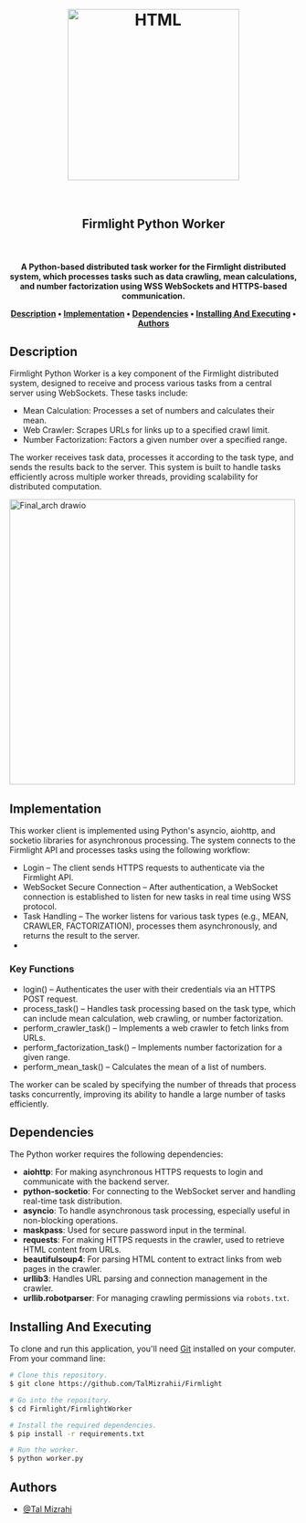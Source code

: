 <h1 align="center">
  <br>
  <a href="https://firmlight.onrender.com/"><img src="https://github.com/user-attachments/assets/174166b2-0c66-4dc1-ae38-50a2aab009c0" alt="HTML" width="300"></a>
  <br>
  <br>
<h2 align="center">
  Firmlight Python Worker
  </h2>
  <br>
</h1>

<h4 align="center">
A Python-based distributed task worker for the Firmlight distributed system, which processes tasks such as data crawling, mean calculations, and number factorization using WSS WebSockets and HTTPS-based communication. 
  <p align="center">
  <a href="#description">Description</a> •
  <a href="#implementation">Implementation</a> •
  <a href="#dependencies">Dependencies</a> •
  <a href="#installing-and-executing">Installing And Executing</a> •
  <a href="#authors">Authors</a> 
</p>

## Description
Firmlight Python Worker is a key component of the Firmlight distributed system, designed to receive and process various tasks from a central server using WebSockets. These tasks include:

* Mean Calculation: Processes a set of numbers and calculates their mean.
* Web Crawler: Scrapes URLs for links up to a specified crawl limit.
* Number Factorization: Factors a given number over a specified range.

The worker receives task data, processes it according to the task type, and sends the results back to the server. This system is built to handle tasks efficiently across multiple worker threads, providing scalability for distributed computation.

<img src="https://github.com/user-attachments/assets/9eeacdb4-4e44-48a4-84a8-3618635364d3" alt="Final_arch drawio" width="500"/>

## Implementation

This worker client is implemented using Python's asyncio, aiohttp, and socketio libraries for asynchronous processing. The system connects to the Firmlight API and processes tasks using the following workflow:

* Login – The client sends HTTPS requests to authenticate via the Firmlight API.
* WebSocket Secure Connection – After authentication, a WebSocket connection is established to listen for new tasks in real time using WSS protocol.
* Task Handling – The worker listens for various task types (e.g., MEAN, CRAWLER, FACTORIZATION), processes them asynchronously, and returns the result to the server.
* 
### Key Functions

* login() – Authenticates the user with their credentials via an HTTPS POST request.
* process_task() – Handles task processing based on the task type, which can include mean calculation, web crawling, or number factorization.
* perform_crawler_task() – Implements a web crawler to fetch links from URLs.
* perform_factorization_task() – Implements number factorization for a given range.
* perform_mean_task() – Calculates the mean of a list of numbers.


The worker can be scaled by specifying the number of threads that process tasks concurrently, improving its ability to handle a large number of tasks efficiently.


## Dependencies

The Python worker requires the following dependencies:

- **aiohttp**: For making asynchronous HTTPS requests to login and communicate with the backend server.
- **python-socketio**: For connecting to the WebSocket server and handling real-time task distribution.
- **asyncio**: To handle asynchronous task processing, especially useful in non-blocking operations.
- **maskpass**: Used for secure password input in the terminal.
- **requests**: For making HTTPS requests in the crawler, used to retrieve HTML content from URLs.
- **beautifulsoup4**: For parsing HTML content to extract links from web pages in the crawler.
- **urllib3**: Handles URL parsing and connection management in the crawler.
- **urllib.robotparser**: For managing crawling permissions via `robots.txt`.

## Installing And Executing

To clone and run this application, you'll need [Git](https://git-scm.com) installed on your computer. From your command line:

```bash
# Clone this repository.
$ git clone https://github.com/TalMizrahii/Firmlight

# Go into the repository.
$ cd Firmlight/FirmlightWorker

# Install the required dependencies.
$ pip install -r requirements.txt

# Run the worker.
$ python worker.py

```

## Authors
* [@Tal Mizrahi](https://github.com/TalMizrahii)


